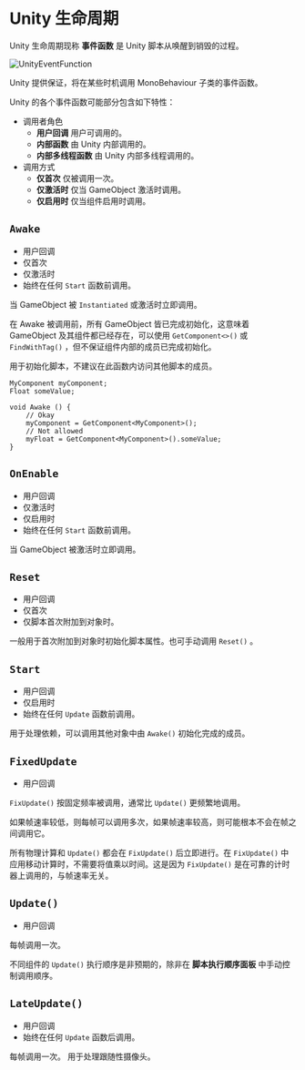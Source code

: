 # Unity 生命周期

Unity 生命周期现称 **事件函数** 是 Unity 脚本从唤醒到销毁的过程。

![UnityEventFunction](https://docs.unity3d.com/uploads/Main/monobehaviour_flowchart.svg)

Unity 提供保证，将在某些时机调用 MonoBehaviour 子类的事件函数。

Unity 的各个事件函数可能部分包含如下特性：

- 调用者角色
  - **用户回调** 用户可调用的。
  - **内部函数** 由 Unity 内部调用的。
  - **内部多线程函数** 由 Unity 内部多线程调用的。
- 调用方式
  - **仅首次** 仅被调用一次。
  - **仅激活时** 仅当 GameObject 激活时调用。
  - **仅启用时** 仅当组件启用时调用。

## `Awake`

- 用户回调
- 仅首次
- 仅激活时
- 始终在任何 `Start` 函数前调用。

当 GameObject 被 `Instantiated` 或激活时立即调用。

在 Awake 被调用前，所有 GameObject 皆已完成初始化，这意味着 GameObject 及其组件都已经存在，可以使用 `GetComponent<>()` 或 `FindWithTag()` ，但不保证组件内部的成员已完成初始化。

用于初始化脚本，不建议在此函数内访问其他脚本的成员。

```Csharp
MyComponent myComponent;
Float someValue;

void Awake () {
    // Okay
    myComponent = GetComponent<MyComponent>();
    // Not allowed
    myFloat = GetComponent<MyComponent>().someValue;
}
```

## `OnEnable`

- 用户回调
- 仅激活时
- 仅启用时
- 始终在任何 `Start` 函数前调用。

当 GameObject 被激活时立即调用。

## `Reset`

- 用户回调
- 仅首次
- 仅脚本首次附加到对象时。

一般用于首次附加到对象时初始化脚本属性。也可手动调用 `Reset()` 。

## `Start`

- 用户回调
- 仅启用时
- 始终在任何 `Update` 函数前调用。

用于处理依赖，可以调用其他对象中由 `Awake()` 初始化完成的成员。

## `FixedUpdate`

- 用户回调

`FixUpdate()` 按固定频率被调用，通常比 `Update()` 更频繁地调用。

如果帧速率较低，则每帧可以调用多次，如果帧速率较高，则可能根本不会在帧之间调用它。

所有物理计算和 `Update()` 都会在 `FixUpdate()` 后立即进行。在 `FixUpdate()` 中应用移动计算时，不需要将值乘以时间。这是因为 `FixUpdate()` 是在可靠的计时器上调用的，与帧速率无关。

## `Update()`

- 用户回调

每帧调用一次。

不同组件的 `Update()` 执行顺序是非预期的，除非在 **脚本执行顺序面板** 中手动控制调用顺序。

## `LateUpdate()`

- 用户回调
- 始终在任何 `Update` 函数后调用。

每帧调用一次。
用于处理跟随性摄像头。

<!-- ## `OnStateMachineEnter/Exit` -->
